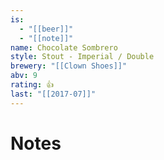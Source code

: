 ```yaml
---
is:
  - "[[beer]]"
  - "[[note]]"
name: Chocolate Sombrero
style: Stout - Imperial / Double
brewery: "[[Clown Shoes]]"
abv: 9
rating: 👍
last: "[[2017-07]]"
---
```

# Notes

